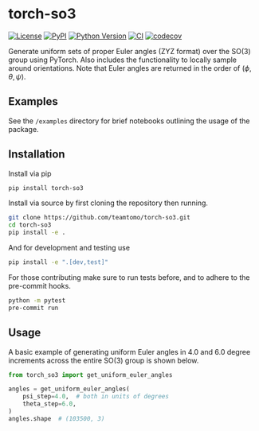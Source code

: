 # torch-so3

[![License](https://img.shields.io/pypi/l/torch-so3.svg?color=green)](https://github.com/teamtomo/torch-so3/raw/main/LICENSE)
[![PyPI](https://img.shields.io/pypi/v/torch-so3.svg?color=green)](https://pypi.org/project/torch-so3)
[![Python Version](https://img.shields.io/pypi/pyversions/torch-so3.svg?color=green)](https://python.org)
[![CI](https://github.com/teamtomo/torch-so3/actions/workflows/ci.yml/badge.svg)](https://github.com/teamtomo/torch-so3/actions/workflows/ci.yml)
[![codecov](https://codecov.io/gh/teamtomo/torch-so3/branch/main/graph/badge.svg)](https://codecov.io/gh/teamtomo/torch-so3)

Generate uniform sets of proper Euler angles (ZYZ format) over the SO(3) group using PyTorch.
Also includes the functionality to locally sample around orientations.
Note that Euler angles are returned in the order of $(\phi, \theta, \psi)$.

## Examples

See the `/examples` directory for brief notebooks outlining the usage of the package.

## Installation

Install via pip
```zsh
pip install torch-so3
```

Install via source by first cloning the repository then running.
```zsh
git clone https://github.com/teamtomo/torch-so3.git
cd torch-so3
pip install -e .
```
And for development and testing use
```zsh
pip install -e ".[dev,test]"
```

For those contributing make sure to run tests before, and to adhere to the pre-commit hooks.
```zsh
python -m pytest
pre-commit run
```

## Usage

A basic example of generating uniform Euler angles in 4.0 and 6.0 degree increments across the entire SO(3) group is shown below.

```python
from torch_so3 import get_uniform_euler_angles

angles = get_uniform_euler_angles(
    psi_step=4.0,  # both in units of degrees
    theta_step=6.0,
)
angles.shape  # (103500, 3)
```
